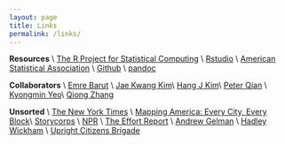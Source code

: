 ```yaml
---
layout: page
title: Links
permalink: /links/
---
```


__Resources__ \\
[The R Project for Statistical Computing](https://www.r-project.org) \\
[Rstudio](https://www.rstudio.com) \\
[American Statistical Association](http://www.amstat.org) \\
[Github](https://github.com/ydhwang) \\
[pandoc](http://pandoc.org/)

__Collaborators__ \\
[Emre Barut](http://home.gwu.edu/~barut/) \\
[Jae Kwang Kim](http://jkim.public.iastate.edu)\\
[Hang J Kim](http://www.artsci.uc.edu/departments/math/fac_staff.html?eid=kim3h4&thecomp=uceprof)\\
[Peter Qian](https://uq.wisc.edu) \\
[Kyongmin Yeo](http://www.dam.brown.edu/people/kyeo/)\\
[Qiong Zhang](https://sites.google.com/site/zhangqiongwisc/) 

__Unsorted__ \\
[The New York Times](https://www.nytimes.com) \\ 
[Mapping America: Every City, Every Block](http://www.nytimes.com/projects/census/2010/explorer.html?ref=nyregion)\\
[Storycorps](https://storycorps.org/) \\
[NPR](http://www.npr.org) \\
[The Effort Report](http://effortreport.libsyn.com) \\
[Andrew Gelman](http://andrewgelman.com) \\
[Hadley Wickham](http://hadley.nz/) \\
[Upright Citizens Brigade](https://ucbtheatre.com) 

